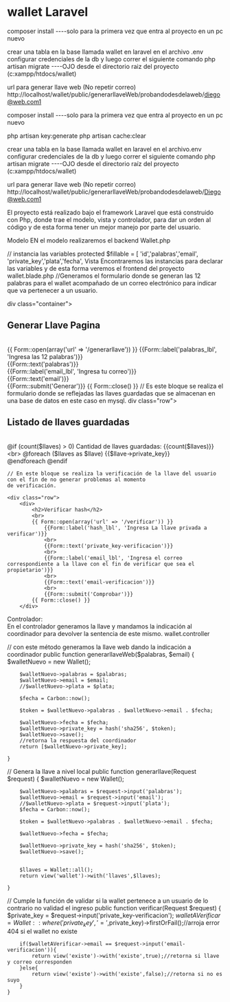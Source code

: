 


# wallet Laravel
composer install
 ----solo para la primera vez que entra al proyecto en un pc nuevo


crear una tabla en la base llamada wallet
en laravel en el archivo .env configurar credenciales de la db
y luego correr el siguiente comando
php artisan migrate
----OJO desde el directorio raiz del proyecto  (c:xampp/htdocs/wallet)


url para generar llave web (No repetir correo)
http://localhost/wallet/public/generarllaveWeb/probandodesdelaweb/diego@web.com1


composer install
 ----solo para la primera vez que entra al proyecto en un pc nuevo

php artisan key:generate
php artisan cache:clear

crear una tabla en la base llamada wallet
en laravel en el archivo.env configurar credenciales de la db
y luego correr el siguiente comando
php artisan migrate
----OJO desde el directorio raíz del proyecto (c:xampp/htdocs/wallet)


url para generar llave web (No repetir correo)
http://localhost/wallet/public/generarllaveWeb/probandodesdelaweb/Diego@web.com1

El proyecto está realizado bajo el framework Laravel que está construido con Php, donde trae el modelo, vista y  controlador, para dar un orden al código y de esta forma tener un mejor manejo por parte del usuario. 
 
Modelo
EN el modelo realizaremos el backend 
 Wallet.php

 // instancia las variables
    protected $fillable = [
        'id','palabras','email', 'private_key','plata','fecha',
Vista 
 Encontraremos las instancias para declarar las variables y de esta forma veremos el frontend del proyecto
wallet.blade.php
//Generamos el formulario donde se generan las 12 palabras para el wallet acompañado de un correo electrónico para indicar que va pertenecer a un usuario.

div class="container">
    <div class="row">
        <div>
            <h2>Generar Llave Pagina</h2>
            <br>
            {{ Form::open(array('url' => '/generarllave')) }}
                {{Form::label('palabras_lbl', 'Ingresa las 12 palabras')}}
                <br>
                {{Form::text('palabras')}}
                <br>
                {{Form::label('email_lbl', 'Ingresa tu correo')}}
                <br>
                {{Form::text('email')}}
                <br>
                {{Form::submit('Generar')}}
            {{ Form::close() }}
// Es este bloque se realiza el formulario donde se reflejadas las llaves guardadas que se almacenan en una base de datos en este caso en mysql.
            div class="row">
        <div>
            <h2>Listado de llaves guardadas</h2>
            <br>
            @if (count($llaves) > 0)
                Cantidad de llaves guardadas: {{count($llaves)}}
                <br>
                @foreach ($llaves as $llave)
                {{$llave->private_key}}
                <br>
                @endforeach
            @endif
        </div>
    </div>

    // En este bloque se realiza la verificación de la llave del usuario con el fin de no generar problemas al momento 
    de verificación.

    <div class="row">
        <div>
            <h2>Verificar hash</h2>
            <br>
            {{ Form::open(array('url' => '/verificar')) }}
                {{Form::label('hash_lbl', 'Ingresa La llave privada a verificar')}}
                <br>
                {{Form::text('private_key-verificacion')}}
                <br>
                {{Form::label('email_lbl', 'Ingresa el correo correspondiente a la llave con el fin de verificar que sea el propietario')}}
                <br>
                {{Form::text('email-verificacion')}}
                <br>
                {{Form::submit('Comprobar')}}
            {{ Form::close() }}
        </div>


 Controlador:     
 En el controlador generamos la llave y mandamos la indicación al coordinador para devolver la sentencia de este mismo.
wallet.controller

 // con este método generamos la llave web dando la indicación a coordinador
    public function generarllaveWeb($palabras, $email)
    {
        $walletNuevo = new Wallet();

        $walletNuevo->palabras = $palabras;
        $walletNuevo->email = $email;
        //$walletNuevo->plata = $plata;
        
        $fecha = Carbon::now();

        $token = $walletNuevo->palabras . $walletNuevo->email . $fecha;

        $walletNuevo->fecha = $fecha;
        $walletNuevo->private_key = hash('sha256', $token);
        $walletNuevo->save();
        //retorna la respuesta del coordinador
        return [$walletNuevo->private_key];

    }
// Genera la llave a nivel local
    public function generarllave(Request $request)
    {
        $walletNuevo = new Wallet();

        $walletNuevo->palabras = $request->input('palabras');
        $walletNuevo->email = $request->input('email');
        //$walletNuevo->plata = $request->input('plata');
        $fecha = Carbon::now();

        $token = $walletNuevo->palabras . $walletNuevo->email . $fecha;

        $walletNuevo->fecha = $fecha;

        $walletNuevo->private_key = hash('sha256', $token);
        $walletNuevo->save();


        $llaves = Wallet::all();
        return view('wallet')->with('llaves',$llaves);

    }
// Cumple la función de validar si la wallet pertenece a un usuario de lo contrario no validad el ingreso 
    public function verificar(Request $request)
    {
        $private_key = $request->input('private_key-verificacion');
        $walletAVerificar = Wallet::where('private_key','=',$private_key)->firstOrFail();//arroja error 404 si el wallet no existe

        if($walletAVerificar->email == $request->input('email-verificacion')){
            return view('existe')->with('existe',true);//retorna si llave y correo corresponden
        }else{
            return view('existe')->with('existe',false);//retorna si no es suyo
        }
    }   

